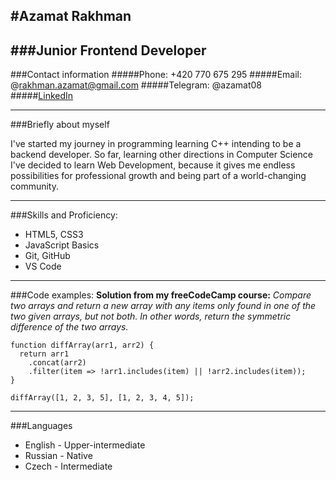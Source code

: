 #Azamat Rakhman
------------------------------------------------
###Junior Frontend Developer
------------------------------------------------
###Contact information
#####Phone: +420 770 675 295
#####Email: @rakhman.azamat@gmail.com
#####Telegram: @azamat08
#####[LinkedIn](https://www.linkedin.com/in/azamat-rakhman-43893b208/)
***
###Briefly about myself

I've started my journey in programming learning C++ intending to be a backend developer. So far, learning other directions in Computer Science I've decided to learn Web Development, because it gives me endless possibilities for professional growth and being part of a world-changing community.
***




###Skills and Proficiency:
* HTML5, CSS3
* JavaScript Basics
* Git, GitHub
* VS Code
***

###Code examples:
__Solution from my freeCodeCamp course:__
_Compare two arrays and return a new array with any items only found in one of the two given arrays, but not both. In other words, return the symmetric difference of the two arrays._
```
function diffArray(arr1, arr2) {
  return arr1
    .concat(arr2)
    .filter(item => !arr1.includes(item) || !arr2.includes(item));
}

diffArray([1, 2, 3, 5], [1, 2, 3, 4, 5]);
```
***
###Languages
* English - Upper-intermediate
* Russian - Native
* Czech - Intermediate

